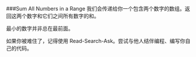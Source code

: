 ###Sum All Numbers in a Range
我们会传递给你一个包含两个数字的数组。返回这两个数字和它们之间所有数字的和。

最小的数字并非总在最前面。

如果你被难住了，记得使用 Read-Search-Ask。尝试与他人结伴编程、编写你自己的代码。